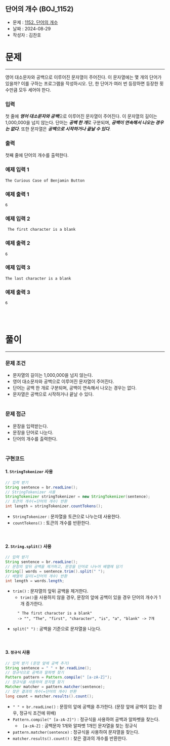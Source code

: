 단어의 개수 (BOJ_1152)
---

- 문제 : [1152. 단어의 개수](https://www.acmicpc.net/problem/1152)
- 날짜 : 2024-08-29
- 작성자 : 김찬호

# 문제

---
영어 대소문자와 공백으로 이루어진 문자열이 주어진다. 이 문자열에는 몇 개의 단어가 있을까? 이를 구하는 프로그램을 작성하시오. 단, 한 단어가 여러 번 등장하면 등장한 횟수만큼 모두 세어야 한다.

### 입력
첫 줄에 ***영어 대소문자와 공백***으로 이루어진 문자열이 주어진다. 이 문자열의 길이는 1,000,000을 넘지 않는다. 단어는 ***공백 한 개***로 구분되며, ***공백이 연속해서 나오는 경우는 없다***. 또한 문자열은 ***공백으로 시작하거나 끝날 수 있다***.

### 출력
첫째 줄에 단어의 개수를 출력한다.

### 예제 입력 1
```plaintext
The Curious Case of Benjamin Button
```

### 예제 출력 1
```plaintext
6
```

### 예제 입력 2
```plaintext
 The first character is a blank
```

### 예제 출력 2
```plaintext
6
```

### 예제 입력 3
```plaintext
The last character is a blank 
```

### 예제 출력 3
```plaintext
6
```
<br /><br />

# 풀이

---

### 문제 조건
- 문자열의 길이는 1,000,000을 넘지 않는다.
- 영어 대소문자와 공백으로 이루어진 문자열이 주어진다.
- 단어는 공백 한 개로 구분되며, 공백이 연속해서 나오는 경우는 없다.
- 문자열은 공백으로 시작하거나 끝날 수 있다.
  <br /><br />
### 문제 접근
- 문장을 입력받는다.
- 문장을 단어로 나눈다.
- 단어의 개수를 출력한다.
<br /><br />
### 구현코드
#### 1. `StringTokenizer` 사용
```java
// 입력 받기
String sentence = br.readLine();
// StringTokenizer 사용
StringTokenizer stringTokenizer = new StringTokenizer(sentence);
// 토큰의 개수(=단어의 개수) 반환
int length = stringTokenizer.countTokens();
```
* `StringTokenizer` : 문자열을 토큰으로 나누는데 사용한다.
* `countTokens()` : 토큰의 개수를 반환한다.
<br /><br /><br />
#### 2. `String.split()` 사용
```java
// 입력 받기
String sentence = br.readLine();
// 문장의 앞뒤 공백을 제거하고, 문장을 단어로 나누어 배열에 담기
String[] words = sentence.trim().split(" ");
// 배열의 길이(=단어의 개수) 반환
int length = words.length;
```
* `trim()` : 문자열의 앞뒤 공백을 제거한다.
  * `trim()`을 사용하지 않을 경우, 문장의 앞에 공백이 있을 경우 단어의 개수가 1개 증가한다.
  ```plaintext
    " The first character is a blank"
    -> "", "The", "first", "character", "is", "a", "blank" -> 7개
  ```
* `split(" ")` : 공백을 기준으로 문자열을 나눈다.
<br /><br /><br />

#### 3. `정규식` 사용
```java
// 입력 받기 (문장 앞에 공백 추가)
String sentence = " " + br.readLine();
// 정규식으로 공백과 알파벳 찾기
Pattern pattern = Pattern.compile(" [a-zA-Z]");
// 정규식을 사용하여 문자열 찾기
Matcher matcher = pattern.matcher(sentence);
// 찾은 결과의 개수(=단어의 개수) 반환
long count = matcher.results().count();
```
* `" " + br.readLine()` : 문장의 앞에 공백을 추가한다. (문장 앞에 공백이 없는 경우, 정규식 조건에 위배)
* `Pattern.compile(" [a-zA-Z]")` : 정규식을 사용하여 공백과 알파벳을 찾는다.
  * ` [a-zA-Z]` : 공백문자 1개와 알파벳 1개인 문자열을 찾는 정규식
* `pattern.matcher(sentence)` : 정규식을 사용하여 문자열을 찾는다.
* `matcher.results().count()` : 찾은 결과의 개수를 반환한다.